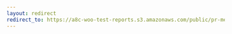 ```yaml
---
layout: redirect
redirect_to: https://a8c-woo-test-reports.s3.amazonaws.com/public/pr-merge/41409/api/index.html
---
```

